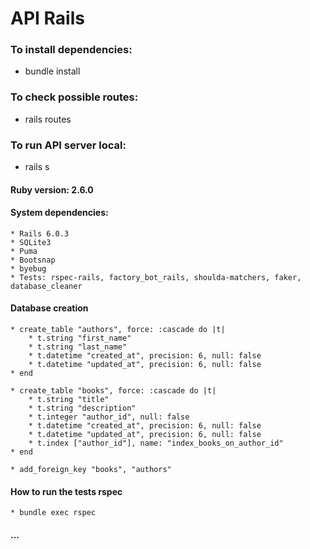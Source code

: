# API Rails

### To install dependencies: 
- bundle install

### To check possible routes: 
- rails routes

### To run API server local: 
- rails s

#### Ruby version: 2.6.0

#### System dependencies: 
    * Rails 6.0.3
    * SQLite3
    * Puma
    * Bootsnap
    * byebug
    * Tests: rspec-rails, factory_bot_rails, shoulda-matchers, faker, database_cleaner

#### Database creation
    * create_table "authors", force: :cascade do |t|
        * t.string "first_name"
        * t.string "last_name"
        * t.datetime "created_at", precision: 6, null: false
        * t.datetime "updated_at", precision: 6, null: false
    * end   
    
    * create_table "books", force: :cascade do |t|
        * t.string "title"
        * t.string "description"
        * t.integer "author_id", null: false
        * t.datetime "created_at", precision: 6, null: false
        * t.datetime "updated_at", precision: 6, null: false
        * t.index ["author_id"], name: "index_books_on_author_id"
    * end
    
    * add_foreign_key "books", "authors"

#### How to run the tests rspec
    * bundle exec rspec

#### ...
